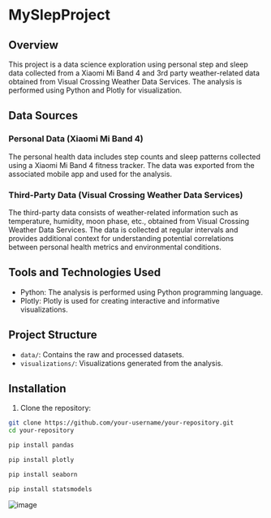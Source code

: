 # MySlepProject

## Overview

This project is a data science exploration using personal step and sleep data collected from a Xiaomi Mi Band 4 and 3rd party weather-related data obtained from Visual Crossing Weather Data Services. The analysis is performed using Python and Plotly for visualization.

## Data Sources

### Personal Data (Xiaomi Mi Band 4)

The personal health data includes step counts and sleep patterns collected using a Xiaomi Mi Band 4 fitness tracker. The data was exported from the associated mobile app and used for the analysis.

### Third-Party Data (Visual Crossing Weather Data Services)

The third-party data consists of weather-related information such as temperature, humidity, moon phase, etc., obtained from Visual Crossing Weather Data Services. The data is collected at regular intervals and provides additional context for understanding potential correlations between personal health metrics and environmental conditions.

## Tools and Technologies Used

- Python: The analysis is performed using Python programming language.
- Plotly: Plotly is used for creating interactive and informative visualizations.

## Project Structure

- `data/`: Contains the raw and processed datasets.
- `visualizations/`: Visualizations generated from the analysis.

## Installation

1. Clone the repository:

```bash
git clone https://github.com/your-username/your-repository.git
cd your-repository
```

```bash
pip install pandas

```
```bash
pip install plotly
```
```bash
pip install seaborn

```
```bash
pip install statsmodels
```

![image](https://github.com/asaidildeniz/My_Sleep_Project/assets/97698893/f2091d69-74ea-43bb-a181-ba7c23478263)
